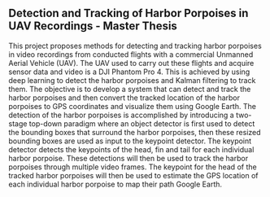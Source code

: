 ## Detection and Tracking of Harbor Porpoises in UAV Recordings - Master Thesis
This project proposes methods for detecting and tracking harbor porpoises in video recordings from conducted flights with a commercial Unmanned Aerial Vehicle (UAV). The UAV used to carry out these flights and acquire sensor data and video is a DJI Phantom Pro 4. This is achieved by using deep learning to detect the harbor porpoises and Kalman filtering to track them. The objective is to develop a system that can detect and track the harbor porpoises and then convert the tracked location of the harbor porpoises to GPS coordinates and visualize them using Google Earth. The detection of the harbor porpoises is accomplished by introducing a two-stage top-down paradigm where an object detector is first used to detect the bounding boxes that surround the harbor porpoises, then these resized bounding boxes are used as input to the keypoint detector. The keypoint detector detects the keypoints of the head, fin and tail for each individual harbor porpoise. These detections will then be used to track the harbor porpoises through multiple video frames. The keypoint for the head of the tracked harbor porpoises will then be used to estimate the GPS location of each individual harbor porpoise to map their path Google Earth.
